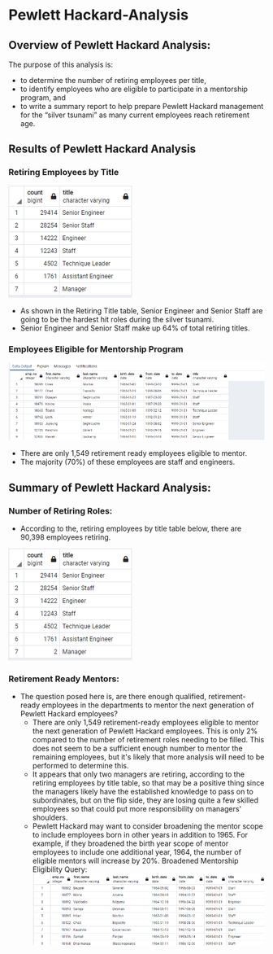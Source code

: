 # Pewlett Hackard-Analysis

## Overview of Pewlett Hackard Analysis: 
The purpose of this analysis is:
- to determine the number of retiring employees per title, 
- to identify employees who are eligible to participate in a mentorship program, and
- to write a summary report to help prepare Pewlett Hackard management for the “silver tsunami” as many current employees reach retirement age.

## Results of Pewlett Hackard Analysis

 ### Retiring Employees by Title
  
  ![Retiring_Titles](Screenshots/Retiring_Titles.PNG)
  - As shown in the Retiring Title table, Senior Engineer and Senior Staff are going to be the hardest hit roles during the silver tsunami.  
  - Senior Engineer and Senior Staff make up 64% of total retiring titles.
 
 ### Employees Eligible for Mentorship Program
  
  ![Mentorship_Eligibility](Screenshots/Mentorship_Eligibility.PNG)
  - There are only 1,549 retirement ready employees eligible to mentor.  
  - The majority (70%) of these employees are staff and engineers.
 

## Summary of Pewlett Hackard Analysis: 

 ### Number of Retiring Roles: 
  - According to the, retiring employees by title table below, there are 90,398 employees retiring.
  
   ![Retiring_Titles](Screenshots/Retiring_Titles.PNG)
  
 ### Retirement Ready Mentors:
  - The question posed here is, are there enough qualified, retirement-ready employees in the departments to mentor the next generation of Pewlett Hackard employees?
    - There are only 1,549 retirement-ready employees eligible to mentor the next generation of Pewlett Hackard employees.  This is only 2% compared to the number of retirement roles needing to be filled.  This does not seem to be a sufficient enough number to mentor the remaining employees, but it's likely that more analysis will need to be performed to determine this. 
    - It appears that only two managers are retiring, according to the retiring employees by title table, so that may be a positive thing since the managers likely have the established knowledge to pass on to subordinates, but on the flip side, they are losing quite a few skilled employees so that could put more responsibility on managers' shoulders.
    - Pewlett Hackard may want to consider broadening the mentor scope to include employees born in other years in addition to 1965.  For example, if they broadened the birth year scope of mentor employees to include one additional year, 1964, the number of eligible mentors will increase by 20%.
    Broadened Mentorship Eligibility Query:
    ![Broadened_Mentorship_Eligibility](Screenshots/Broadened_Mentorship_Eligibility.PNG)


